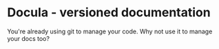 # Docula - versioned documentation

You're already using git to manage your code. Why not use it to manage your docs too?


